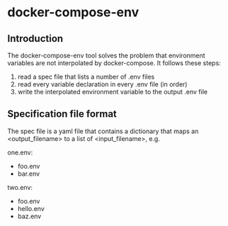 # docker-compose-env

## Introduction

The docker-compose-env tool solves the problem that environment variables are not interpolated by docker-compose.
It follows these steps:

1. read a spec file that lists a number of .env files
2. read every variable declaration in every .env file (in order)
3. write the interpolated environment variable to the output .env file

## Specification file format

The spec file is a yaml file that contains a dictionary that maps an <output_filename> to a list of <input_filename>, e.g.

one.env:
  - foo.env
  - bar.env

two.env:
  - foo.env
  - hello.env
  - baz.env

